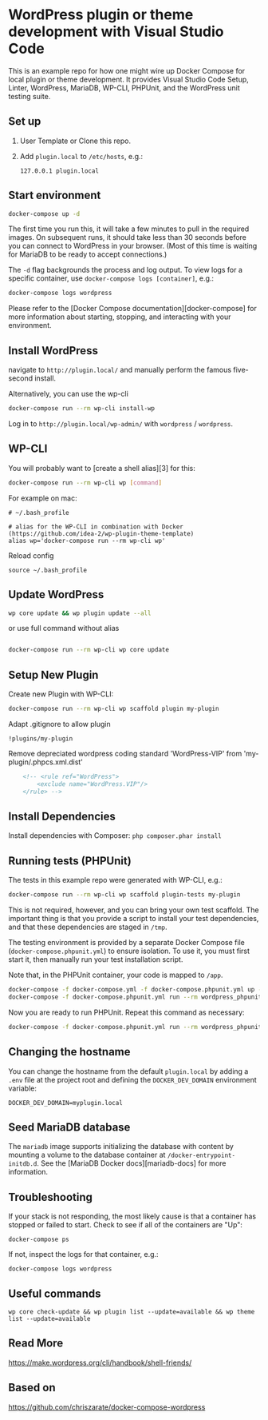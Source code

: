 # WordPress plugin or theme development with Visual Studio Code

This is an example repo for how one might wire up Docker Compose for local
plugin or theme development. It provides Visual Studio Code Setup, Linter, WordPress, MariaDB, WP-CLI, PHPUnit,
and the WordPress unit testing suite.

## Set up

1. User Template or Clone this repo.

2. Add `plugin.local` to `/etc/hosts`, e.g.:

    ```
    127.0.0.1 plugin.local
    ```

## Start environment

```sh
docker-compose up -d
```

The first time you run this, it will take a few minutes to pull in the required
images. On subsequent runs, it should take less than 30 seconds before you can
connect to WordPress in your browser. (Most of this time is waiting for MariaDB
to be ready to accept connections.)

The `-d` flag backgrounds the process and log output. To view logs for a
specific container, use `docker-compose logs [container]`, e.g.:

```sh
docker-compose logs wordpress
```

Please refer to the [Docker Compose documentation][docker-compose] for more
information about starting, stopping, and interacting with your environment.

## Install WordPress

navigate to `http://plugin.local/` and manually perform the famous five-second install.

Alternatively, you can use the wp-cli

```sh
docker-compose run --rm wp-cli install-wp
```

Log in to `http://plugin.local/wp-admin/` with `wordpress` / `wordpress`.

## WP-CLI

You will probably want to [create a shell alias][3] for this:

```sh
docker-compose run --rm wp-cli wp [command]
```

For example on mac:

```
# ~/.bash_profile

# alias for the WP-CLI in combination with Docker (https://github.com/idea-2/wp-plugin-theme-template)
alias wp='docker-compose run --rm wp-cli wp'
```

Reload config

```
source ~/.bash_profile
```

## Update WordPress

```sh
wp core update && wp plugin update --all
```

or use full command without alias

```sh

docker-compose run --rm wp-cli wp core update

```

## Setup New Plugin

Create new Plugin with WP-CLI:

```sh
docker-compose run --rm wp-cli wp scaffold plugin my-plugin
```

Adapt .gitignore to allow plugin

```
!plugins/my-plugin
```

Remove depreciated wordpress coding standard 'WordPress-VIP' from 'my-plugin/.phpcs.xml.dist'

```xml
	<!-- <rule ref="WordPress">
		<exclude name="WordPress.VIP"/>
	</rule> -->
```

## Install Dependencies

Install dependencies with Composer: `php composer.phar install`

## Running tests (PHPUnit)

The tests in this example repo were generated with WP-CLI, e.g.:

```sh
docker-compose run --rm wp-cli wp scaffold plugin-tests my-plugin
```

This is not required, however, and you can bring your own test scaffold. The
important thing is that you provide a script to install your test dependencies,
and that these dependencies are staged in `/tmp`.

The testing environment is provided by a separate Docker Compose file
(`docker-compose.phpunit.yml`) to ensure isolation. To use it, you must first
start it, then manually run your test installation script.

Note that, in the PHPUnit container, your code is mapped to `/app`.

```sh
docker-compose -f docker-compose.yml -f docker-compose.phpunit.yml up -d
docker-compose -f docker-compose.phpunit.yml run --rm wordpress_phpunit /app/bin/install-wp-tests.sh wordpress_test root '' mysql_phpunit latest true
```

Now you are ready to run PHPUnit. Repeat this command as necessary:

```sh
docker-compose -f docker-compose.phpunit.yml run --rm wordpress_phpunit phpunit
```

## Changing the hostname

You can change the hostname from the default `plugin.local` by adding a `.env`
file at the project root and defining the `DOCKER_DEV_DOMAIN` environment
variable:

```
DOCKER_DEV_DOMAIN=myplugin.local
```

## Seed MariaDB database

The `mariadb` image supports initializing the database with content by mounting
a volume to the database container at `/docker-entrypoint-initdb.d`. See the
[MariaDB Docker docs][mariadb-docs] for more information.

## Troubleshooting

If your stack is not responding, the most likely cause is that a container has
stopped or failed to start. Check to see if all of the containers are "Up":

```
docker-compose ps
```

If not, inspect the logs for that container, e.g.:

```
docker-compose logs wordpress
```

## Useful commands

```
wp core check-update && wp plugin list --update=available && wp theme list --update=available
```

## Read More

https://make.wordpress.org/cli/handbook/shell-friends/

## Based on

https://github.com/chriszarate/docker-compose-wordpress
